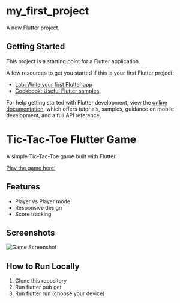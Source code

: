 # my_first_project

A new Flutter project.

## Getting Started

This project is a starting point for a Flutter application.

A few resources to get you started if this is your first Flutter project:

- [Lab: Write your first Flutter app](https://docs.flutter.dev/get-started/codelab)
- [Cookbook: Useful Flutter samples](https://docs.flutter.dev/cookbook)

For help getting started with Flutter development, view the
[online documentation](https://docs.flutter.dev/), which offers tutorials,
samples, guidance on mobile development, and a full API reference.

# Tic-Tac-Toe Flutter Game

A simple Tic-Tac-Toe game built with Flutter.

[Play the game here!](http://localhost:51236/)

## Features
- Player vs Player mode
- Responsive design
- Score tracking

## Screenshots
![Game Screenshot](https://github.com/user-attachments/assets/61101b57-18db-4bfc-943e-37baec9be2b5)

## How to Run Locally
1. Clone this repository
2. Run flutter pub get
3. Run flutter run (choose your device)
